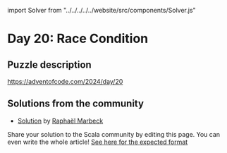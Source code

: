 import Solver from "../../../../../website/src/components/Solver.js"

# Day 20: Race Condition

## Puzzle description

https://adventofcode.com/2024/day/20

## Solutions from the community
- [Solution](https://github.com/rmarbeck/advent2024/blob/main/day20/src/main/scala/Solution.scala) by [Raphaël Marbeck](https://github.com/rmarbeck) 

Share your solution to the Scala community by editing this page.
You can even write the whole article! [See here for the expected format](https://github.com/scalacenter/scala-advent-of-code/discussions/424)
